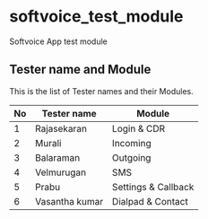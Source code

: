 # softvoice_test_module
Softvoice App test module 


## Tester name and Module

This is the list of Tester names and their Modules.

| No            | Tester name       |      Module                                 |  
|  ---          |    ---            | ---                                         | 
| 1             | Rajasekaran       |  Login & CDR                                |
| 2             | Murali            |  Incoming                                   |
| 3             | Balaraman         |  Outgoing                                   |
| 4             | Velmurugan        |  SMS                                        |
| 5             | Prabu             |  Settings & Callback                        |
| 6             | Vasantha kumar    |  Dialpad & Contact                          |